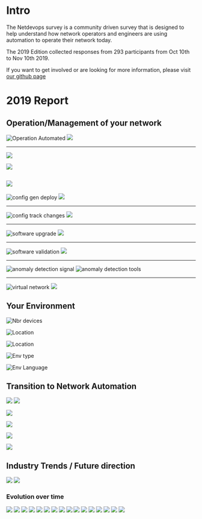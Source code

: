 

# Intro

The Netdevops survey is a community driven survey that is designed to help understand how network operators and engineers are using automation to operate their network today.

The 2019 Edition collected responses from 293 participants from Oct 10th to Nov 10th 2019. 

If you want to get involved or are looking for more information, please visit [our github page](https://github.com/dgarros/netdevops-survey/)

# 2019 Report
## Operation/Management of your network 

![Operation Automated](../graphs/png/netdevops_survey_2019_operation-automated_tool.png)
![](../graphs/png/netdevops_survey_operation-automated_compare.png)

--------------

![](../graphs/png/netdevops_survey_2019_prod-changes_stack.png)

![](../graphs/png/netdevops_survey_2019_config-decide-changes_pie.png)

![](../graphs/png/netdevops_survey_2019_config-automated-changes_pie.png)
--------------

![config gen deploy](../graphs/png/netdevops_survey_2019_config-gen-deploy_tool.png)
![](../graphs/png/netdevops_survey_config-gen-deploy_compare.png)

--------------

![config track changes](../graphs/png/netdevops_survey_2019_config-track-changes_tool.png)
![](../graphs/png/netdevops_survey_config-track-changes_compare.png)

--------------

![software upgrade](../graphs/png/netdevops_survey_2019_software-upgrade_tool.png)
![](../graphs/png/netdevops_survey_software-upgrade_compare.png)

--------------

![software validation](../graphs/png/netdevops_survey_2019_software-validation_tool.png)
![](../graphs/png/netdevops_survey_software-validation_compare.png)

--------------

![anomaly detection signal](../graphs/png/netdevops_survey_2019_anomaly-detection-signal_tool.png)
![anomaly detection tools](../graphs/png/netdevops_survey_2019_anomaly-detection-sources_tool.png)

--------------

![virtual network](../graphs/png/netdevops_survey_2019_env-virtual-network_tool.png)
![](../graphs/png/netdevops_survey_env-virtual-network_compare.png)

## Your Environment

![Nbr devices](../graphs/png/netdevops_survey_2019_env-nbr-devices_bar.png)

![Location](../graphs/png/netdevops_survey_2019_env-location_pie.png)

![Location](../graphs/png/netdevops_survey_2019_env-vendors_tool.png)

![Env type](../graphs/png/netdevops_survey_2019_env-type_tool.png)

![Env Language](../graphs/png/netdevops_survey_2019_env-language_stack.png)

## Transition to Network Automation

![](../graphs/png/netdevops_survey_2019_transition-self-find-time_tool.png)
![](../graphs/png/netdevops_survey_2019_transition-self-how-long_pie.png)

![](../graphs/png/netdevops_survey_2019_transition-self-nbr-hours_pie.png)

![](../graphs/png/netdevops_survey_2019_transition-team-actions_tool.png)

![](../graphs/png/netdevops_survey_2019_transition-team-how-long_pie.png)

![](../graphs/png/netdevops_survey_2019_org-preference_bar.png)

## Industry Trends / Future direction

![](../graphs/png/netdevops_survey_2019_trend-tools_stack.png)
![](../graphs/png/netdevops_survey_2019_trend-topics_stack.png)

### Evolution over time
![](../graphs/png/netdevops_survey_trend-tools_trend-tools-ansible_compare.png)
![](../graphs/png/netdevops_survey_trend-tools_trend-tools-chef_compare.png)
![](../graphs/png/netdevops_survey_trend-tools_trend-tools-ci_compare.png)
![](../graphs/png/netdevops_survey_trend-tools_trend-tools-git_compare.png)
![](../graphs/png/netdevops_survey_trend-tools_trend-tools-keyword-testing_compare.png)
![](../graphs/png/netdevops_survey_trend-tools_trend-tools-napalm_compare.png)
![](../graphs/png/netdevops_survey_trend-tools_trend-tools-puppet_compare.png)
![](../graphs/png/netdevops_survey_trend-tools_trend-tools-saltstack_compare.png)
![](../graphs/png/netdevops_survey_trend-tools_trend-tools-stackstorm_compare.png)
![](../graphs/png/netdevops_survey_trend-topics_trend-topics-chatops_compare.png)
![](../graphs/png/netdevops_survey_trend-topics_trend-topics-ci-cd_compare.png)
![](../graphs/png/netdevops_survey_trend-topics_trend-topics-devops_compare.png)
![](../graphs/png/netdevops_survey_trend-topics_trend-topics-event-driven_compare.png)
![](../graphs/png/netdevops_survey_trend-topics_trend-topics-iac_compare.png)
![](../graphs/png/netdevops_survey_trend-topics_trend-topics-ibns_compare.png)
![](../graphs/png/netdevops_survey_trend-topics_trend-topics-telemetry-streaming_compare.png)